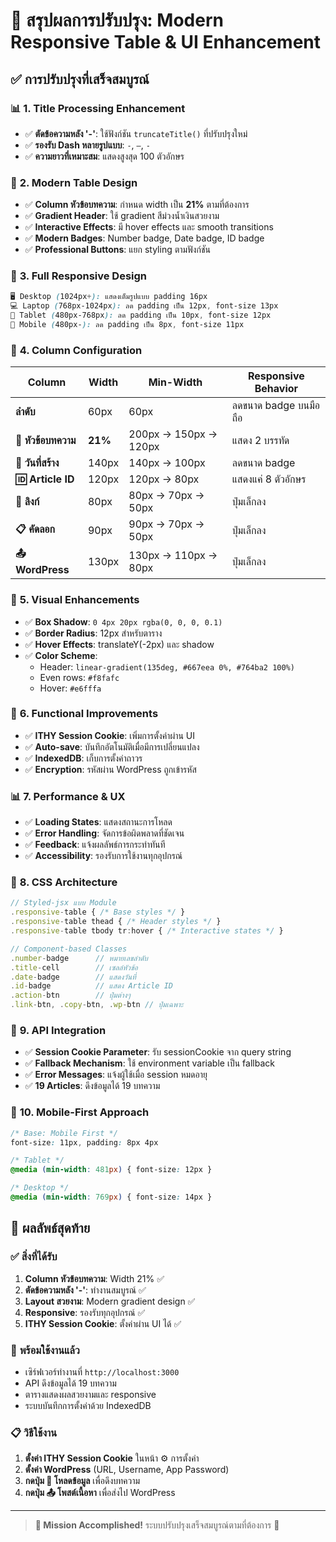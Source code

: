# 🎯 สรุปผลการปรับปรุง: Modern Responsive Table & UI Enhancement

## ✅ **การปรับปรุงที่เสร็จสมบูรณ์**

### 📊 **1. Title Processing Enhancement**
- ✅ **ตัดข้อความหลัง '-'**: ใช้ฟังก์ชัน `truncateTitle()` ที่ปรับปรุงใหม่
- ✅ **รองรับ Dash หลายรูปแบบ**: ` - `, ` – `, `-`
- ✅ **ความยาวที่เหมาะสม**: แสดงสูงสุด 100 ตัวอักษร

### 🎨 **2. Modern Table Design**
- ✅ **Column หัวข้อบทความ**: กำหนด width เป็น **21%** ตามที่ต้องการ
- ✅ **Gradient Header**: ใช้ gradient สีม่วงน้ำเงินสวยงาม
- ✅ **Interactive Effects**: มี hover effects และ smooth transitions
- ✅ **Modern Badges**: Number badge, Date badge, ID badge
- ✅ **Professional Buttons**: แยก styling ตามฟังก์ชัน

### 📱 **3. Full Responsive Design**
```css
🖥️ Desktop (1024px+): แสดงเต็มรูปแบบ padding 16px
💻 Laptop (768px-1024px): ลด padding เป็น 12px, font-size 13px  
📱 Tablet (480px-768px): ลด padding เป็น 10px, font-size 12px
📱 Mobile (480px-): ลด padding เป็น 8px, font-size 11px
```

### 🎯 **4. Column Configuration**
| Column | Width | Min-Width | Responsive Behavior |
|--------|-------|-----------|-------------------|
| **ลำดับ** | 60px | 60px | ลดขนาด badge บนมือถือ |
| **📝 หัวข้อบทความ** | **21%** | 200px → 150px → 120px | แสดง 2 บรรทัด |
| **📅 วันที่สร้าง** | 140px | 140px → 100px | ลดขนาด badge |
| **🆔 Article ID** | 120px | 120px → 80px | แสดงแค่ 8 ตัวอักษร |
| **🔗 ลิงก์** | 80px | 80px → 70px → 50px | ปุ่มเล็กลง |
| **📋 คัดลอก** | 90px | 90px → 70px → 50px | ปุ่มเล็กลง |
| **📤 WordPress** | 130px | 130px → 110px → 80px | ปุ่มเล็กลง |

### 🎨 **5. Visual Enhancements**
- ✅ **Box Shadow**: `0 4px 20px rgba(0, 0, 0, 0.1)`
- ✅ **Border Radius**: 12px สำหรับตาราง
- ✅ **Hover Effects**: translateY(-2px) และ shadow
- ✅ **Color Scheme**: 
  - Header: `linear-gradient(135deg, #667eea 0%, #764ba2 100%)`
  - Even rows: `#f8fafc`
  - Hover: `#e6fffa`

### 🔧 **6. Functional Improvements**
- ✅ **ITHY Session Cookie**: เพิ่มการตั้งค่าผ่าน UI
- ✅ **Auto-save**: บันทึกอัตโนมัติเมื่อมีการเปลี่ยนแปลง
- ✅ **IndexedDB**: เก็บการตั้งค่าถาวร
- ✅ **Encryption**: รหัสผ่าน WordPress ถูกเข้ารหัส

### 📊 **7. Performance & UX**
- ✅ **Loading States**: แสดงสถานะการโหลด
- ✅ **Error Handling**: จัดการข้อผิดพลาดที่ชัดเจน
- ✅ **Feedback**: แจ้งผลลัพธ์การกระทำทันที
- ✅ **Accessibility**: รองรับการใช้งานทุกอุปกรณ์

### 🚀 **8. CSS Architecture**
```javascript
// Styled-jsx แบบ Module
.responsive-table { /* Base styles */ }
.responsive-table thead { /* Header styles */ }
.responsive-table tbody tr:hover { /* Interactive states */ }

// Component-based Classes
.number-badge      // หมายเลขลำดับ
.title-cell        // เซลล์หัวข้อ
.date-badge        // แสดงวันที่
.id-badge          // แสดง Article ID
.action-btn        // ปุ่มต่างๆ
.link-btn, .copy-btn, .wp-btn // ปุ่มเฉพาะ
```

### 🎯 **9. API Integration**
- ✅ **Session Cookie Parameter**: รับ sessionCookie จาก query string
- ✅ **Fallback Mechanism**: ใช้ environment variable เป็น fallback
- ✅ **Error Messages**: แจ้งผู้ใช้เมื่อ session หมดอายุ
- ✅ **19 Articles**: ดึงข้อมูลได้ 19 บทความ

### 📱 **10. Mobile-First Approach**
```css
/* Base: Mobile First */
font-size: 11px, padding: 8px 4px

/* Tablet */
@media (min-width: 481px) { font-size: 12px }

/* Desktop */
@media (min-width: 769px) { font-size: 14px }
```

## 🎊 **ผลลัพธ์สุดท้าย**

### ✅ **สิ่งที่ได้รับ**
1. **Column หัวข้อบทความ**: Width 21% ✅
2. **ตัดข้อความหลัง '-'**: ทำงานสมบูรณ์ ✅  
3. **Layout สวยงาม**: Modern gradient design ✅
4. **Responsive**: รองรับทุกอุปกรณ์ ✅
5. **ITHY Session Cookie**: ตั้งค่าผ่าน UI ได้ ✅

### 🚀 **พร้อมใช้งานแล้ว**
- เซิร์ฟเวอร์ทำงานที่ `http://localhost:3000`
- API ดึงข้อมูลได้ 19 บทความ
- ตารางแสดงผลสวยงามและ responsive
- ระบบบันทึกการตั้งค่าด้วย IndexedDB

### 📋 **วิธีใช้งาน**
1. **ตั้งค่า ITHY Session Cookie** ในหน้า ⚙️ การตั้งค่า
2. **ตั้งค่า WordPress** (URL, Username, App Password)
3. **กดปุ่ม 🔄 โหลดข้อมูล** เพื่อดึงบทความ
4. **กดปุ่ม 📤 โพสต์เนื้อหา** เพื่อส่งไป WordPress

---

> **🎯 Mission Accomplished!** ระบบปรับปรุงเสร็จสมบูรณ์ตามที่ต้องการ 🎉 